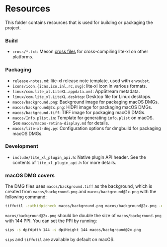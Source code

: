 # Resources

This folder contains resources that is used for building or packaging the project.

### Build

- `cross/*.txt`: Meson [cross files][1] for cross-compiling lite-xl on other platforms.

### Packaging

- `release-notes.md`: lite-xl release note template, used with `envsubst`.
- `icons/icon.{icns,ico,inl,rc,svg}`: lite-xl icon in various formats.
- `linux/com.lite_xl.LiteXL.appdata.xml`: AppStream metadata.
- `linux/com.lite_xl.LiteXL.desktop`: Desktop file for Linux desktops.
- `macos/background.png`: Background image for packaging macOS DMGs.
- `macos/background@2x.png`: HiDPI image for packaging macOS DMGs.
- `macos/background.tiff`: TIFF image for packaging macOS DMGs.
- `macos/Info.plist.in`: Template for generating `info.plist` on macOS. See `macos/macos-retina-display.md` for details.
- `macos/lite-xl-dmg.py`: Configuration options for dmgbuild for packaging macOS DMGs.

### Development

- `include/lite_xl_plugin_api.h`: Native plugin API header. See the contents of `lite_xl_plugin_api.h` for more details.

### macOS DMG covers

The DMG files uses `macos/background.tiff` as the background, which is created from
`macos/background.png` and `macos/background@2x.png` with the following command:

```sh
tiffutil -cathidpicheck macos/background.png macos/background@2x.png -out macos/background.tiff
```

`macos/background@2x.png` should be double the size of `macos/background.png` with 144 PPI.
You can set the PPI by running:

```sh
sips -s dpiWidth 144 -s dpiHeight 144 macos/background@2x.png
```

`sips` and `tiffutil` are available by default on macOS.


[1]: https://mesonbuild.com/Cross-compilation.html
